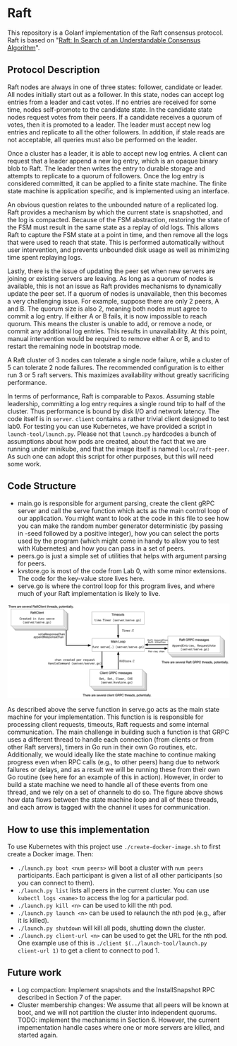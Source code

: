 Raft
======================================================================================================================================
This repository is a Golanf implementation of the Raft consensus protocol. Raft is based on "[Raft: In Search of an Understandable Consensus Algorithm](https://ramcloud.stanford.edu/wiki/download/attachments/11370504/raft.pdf)".

Protocol Description
---------------------
Raft nodes are always in one of three states: follower, candidate or leader. All nodes initially start out as a follower. In this state, nodes can accept log entries from a leader and cast votes. If no entries are received for some time, nodes self-promote to the candidate state. In the candidate state nodes request votes from their peers. If a candidate receives a quorum of votes, then it is promoted to a leader. The leader must accept new log entries and replicate to all the other followers. In addition, if stale reads are not acceptable, all queries must also be performed on the leader.

Once a cluster has a leader, it is able to accept new log entries. A client can request that a leader append a new log entry, which is an opaque binary blob to Raft. The leader then writes the entry to durable storage and attempts to replicate to a quorum of followers. Once the log entry is considered committed, it can be applied to a finite state machine. The finite state machine is application specific, and is implemented using an interface.

An obvious question relates to the unbounded nature of a replicated log. Raft provides a mechanism by which the current state is snapshotted, and the log is compacted. Because of the FSM abstraction, restoring the state of the FSM must result in the same state as a replay of old logs. This allows Raft to capture the FSM state at a point in time, and then remove all the logs that were used to reach that state. This is performed automatically without user intervention, and prevents unbounded disk usage as well as minimizing time spent replaying logs.

Lastly, there is the issue of updating the peer set when new servers are joining or existing servers are leaving. As long as a quorum of nodes is available, this is not an issue as Raft provides mechanisms to dynamically update the peer set. If a quorum of nodes is unavailable, then this becomes a very challenging issue. For example, suppose there are only 2 peers, A and B. The quorum size is also 2, meaning both nodes must agree to commit a log entry. If either A or B fails, it is now impossible to reach quorum. This means the cluster is unable to add, or remove a node, or commit any additional log entries. This results in unavailability. At this point, manual intervention would be required to remove either A or B, and to restart the remaining node in bootstrap mode.

A Raft cluster of 3 nodes can tolerate a single node failure, while a cluster of 5 can tolerate 2 node failures. The recommended configuration is to either run 3 or 5 raft servers. This maximizes availability without greatly sacrificing performance.

In terms of performance, Raft is comparable to Paxos. Assuming stable leadership, committing a log entry requires a single round trip to half of the cluster. Thus performance is bound by disk I/O and network latency.
The code itself is in `server`. `client` contains a rather trivial client designed to test lab0. For testing you can use
Kubernetes, we have provided a script in `launch-tool/launch.py`. Please not that `launch.py` hardcodes a bunch of
assumptions about how pods are created, about the fact that we are running under minikube, and that the image itself is
named `local/raft-peer`. As such one can adopt this script for other purposes, but this will need some work.

Code Structure
---------------------------------------------------------------------------------------------------------------------------------------
-   main.go is responsible for argument parsing, create the client gRPC server and call the serve function which acts as the main control loop of our application. You might want to look at the code in this file to see how you can make the random number generator deterministic (by passing in -seed followed by a positive integer), how you can select the ports used by the program (which might come in handy to allow you to test with Kubernetes) and how you can pass in a set of peers.
-   peers.go is just a simple set of utilities that helps with argument parsing for peers.
-   kvstore.go is most of the code from Lab 0, with some minor extensions. The code for the key-value store lives here.
-   serve.go is where the control loop for this program lives, and where much of your Raft implementation is likely to live.

![picture alt](https://github.com/aviral92/Raft/blob/master/raft-code.png)

As described above the serve function in serve.go acts as the main state machine for your implementation. This function is is responsible for processing client requests, timeouts, Raft requests and some internal communication. The main challenge in building such a function is that GRPC uses a different thread to handle each connection (from clients or from other Raft servers), timers in Go run in their own Go routines, etc. Additionally, we would ideally like the state machine to continue making progress even when RPC calls (e.g., to other peers) hang due to network failures or delays, and as a result we will be running these from their own Go routine (see here for an example of this in action). However, in order to build a state machine we need to handle all of these events from one thread, and we rely on a set of channels to do so. The figure above shows how data flows between the state machine loop and all of these threads, and each arrow is tagged with the channel it uses for communication. 

How to use this implementation
-------------------------------
To use Kubernetes with this project use `./create-docker-image.sh` to first create a Docker image. Then:

-   `./launch.py boot <num peers>` will boot a cluster with `num peers` participants. Each participant is given a list of
  all other participants (so you can connect to them).
-   `./launch.py list` lists all peers in the current cluster. You can use `kubectl logs <name>` to access the log for a
    particular pod.
-   `./launch.py kill <n>` can be used to kill the nth pod.
-   `./launch.py launch <n>` can be used to relaunch the nth pod (e.g., after it is killed).
-   `./launch.py shutdown` will kill all pods, shutting down the cluster.
-   `./launch.py client-url <n>` can be used to get the URL for the nth pod. One example use of this is `./client
    $(../launch-tool/launch.py client-url 1)` to get a client to connect to pod 1.

Future work 
----------------------------------------------------------------------------------------------------------------------------------------
-   Log compaction:  Implement snapshots and the InstallSnapshot RPC described in Section 7 of the paper.
-   Cluster membership changes: We assume that all peers will be known at boot, and we will not partition the cluster into independent quorums. TODO: implement the mechanisms in Section 6. However, the current impementation handle cases where one or more servers are killed, and started again.
